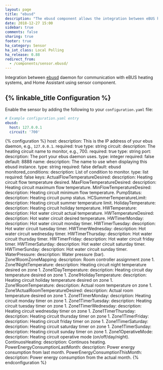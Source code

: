 ```yaml
---
layout: page
title: "ebusd"
description: "The ebusd component allows the integration between eBUS heating system and Home Assistant."
date: 2018-12-27 15:00
sidebar: true
comments: false
sharing: true
footer: true
ha_category: Sensor
ha_iot_class: Local Polling
ha_release: 0.88
redirect_from:
  - /components/sensor.ebusd/
---
```


Integration between [ebusd](https://github.com/john30/ebusd/) daemon for communication with eBUS heating systems, and Home Assistant using sensor component.

## {% linkable_title Configuration %}

Enable the sensor by adding the following to your `configuration.yaml` file:

```yaml
# Example configuration.yaml entry
ebusd:
  host: 127.0.0.1
  circuit: '700'
```

{% configuration %}
host:
  description: This is the IP address of your ebus daemon, e.g., `127.0.0.1`.
  required: true
  type: string
circuit:
  description: The heating circuit name to monitor, e.g., 700.
  required: true
  type: string
port:
  description: The port your ebus daemon uses.
  type: integer
  required: false
  default: 8888
name:
  description: The name to use when displaying this ebusd instance.
  type: string
  required: false
  default: ebusd
monitored_conditions:
  description: List of condition to monitor.
  type: list
  required: false
  keys:
    ActualFlowTemperatureDesired:
      description: Heating circuit flow temperature desired.
    MaxFlowTemperatureDesired:
      description: Heating circuit maximum flow temperature.
    MinFlowTemperatureDesired:
      description: Heating circuit minimum flow temperature.
    PumpStatus:
      description: Heating circuit pump status.
    HCSummerTemperatureLimit:
      description: Heating circuit summer temperature limit.
    HolidayTemperature:
      description: Heating circuit holiday temperature.
    HWTemperature:
      description: Hot water circuit actual temperature.
    HWTemperatureDesired:
      description: Hot water circuit desired temperature.
    HWTimerMonday:
      description: Hot water circuit monday timer.
    HWTimerTuesday:
      description: Hot water circuit tuesday timer.
    HWTimerWednesday:
      description: Hot water circuit wednesday timer.
    HWTimerThursday:
      description: Hot water circuit thursday timer.
    HWTimerFriday:
      description: Hot water circuit friday timer.
    HWTimerSaturday:
      description: Hot water circuit saturday timer.
    HWTimerSunday:
      description: Hot water circuit sunday timer.
    WaterPressure:
      description: Water pressure (bar).
    Zone1RoomZoneMapping:
      description: Room controller assignment zone 1.
    Zone1NightTemperature:
      description: Heating circuit night temperature desired on zone 1.
    Zone1DayTemperature:
      description: Heating circuit day temperature desired on zone 1.
    Zone1HolidayTemperature:
      description: Heating circuit holiday temperature desired on zone 1.
    Zone1RoomTemperature:
      description: Actual room temperature on zone 1.
    Zone1ActualRoomTemperatureDesired:
      description: Actual room temperature desired on zone 1.
    Zone1TimerMonday:
      description: Heating circuit monday timer on zone 1.
    Zone1TimerTuesday:
      description: Heating circuit tuesday timer on zone 1.
    Zone1TimerWednesday:
      description: Heating circuit wednesday timer on zone 1.
    Zone1TimerThursday:
      description: Heating circuit thursday timer on zone 1.
    Zone1TimerFriday:
      description: Heating circuit friday timer on zone 1.
    Zone1TimerSaturday:
      description: Heating circuit saturday timer on zone 1.
    Zone1TimerSunday:
      description: Heating circuit sunday timer on zone 1.
    Zone1OperativeMode:
      description: Heating circuit operative mode (on/off/day/night).
    ContinuosHeating:
      description: Continuos heating.
    PowerEnergyConsumptionLastMonth:
      description: Power energy consumption from last month.
    PowerEnergyConsumptionThisMonth:
      description: Power energy consumption from the actual month.
{% endconfiguration %}
